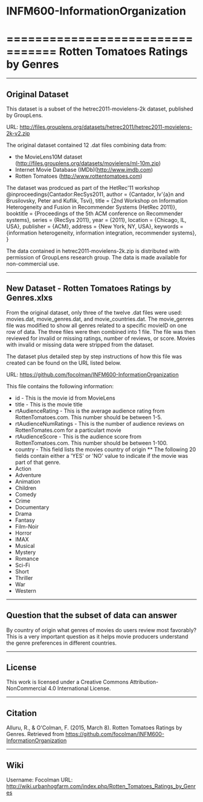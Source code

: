 # INFM600-InformationOrganization
=================================
Rotten Tomatoes Ratings by Genres
=================================

--------------------
Original Dataset
--------------------

This dataset is a subset of the hetrec2011-movielens-2k dataset, published by GroupLens. 

URL: http://files.grouplens.org/datasets/hetrec2011/hetrec2011-movielens-2k-v2.zip

The original dataset contained 12 .dat files combining data from:
- the MovieLens10M dataset (http://files.grouplens.org/datasets/movielens/ml-10m.zip) 
- Internet Movie Database (IMDb)(http://www.imdb.com)
- Rotten Tomatoes (http://www.rottentomatoes.com)

The dataset was prodcued as part of the HetRec'11 workshop
@inproceedings{Cantador:RecSys2011,
      author = {Cantador, Iv\'{a}n and Brusilovsky, Peter and Kuflik, Tsvi},
      title = {2nd Workshop on Information Heterogeneity and Fusion in Recommender Systems (HetRec 2011)},
      booktitle = {Proceedings of the 5th ACM conference on Recommender systems},
      series = {RecSys 2011},
      year = {2011},
      location = {Chicago, IL, USA},
      publisher = {ACM},
      address = {New York, NY, USA},
      keywords = {information heterogeneity, information integration, recommender systems},
   } 

The data contained in hetrec2011-movielens-2k.zip is distributed with permission of GroupLens research group. The data is made available for non-commercial use.

         
--------------------
New Dataset - Rotten Tomatoes Ratings by Genres.xlxs
--------------------

From the original dataset, only three of the twelve .dat files were used: movies.dat, movie_genres.dat, and movie_countries.dat. The movie_genres file was modified to show all genres related to a specific movieID on one row of data. The three files were then combined into 1 file. The file was then reviewed for invalid or missing ratings, number of reviews, or score. Movies with invalid or missing data were stripped from the dataset.

The dataset plus detailed step by step instructions of how this file was created can be found on the URL listed below.

URL: https://github.com/focolman/INFM600-InformationOrganization 
   
This file contains the following information:
- id - This is the movie id from MovieLens
- title - This is the movie title
- rtAudienceRating - This is the average audience rating from RottenTomatoes.com. This number should be between 1-5.
- rtAudienceNumRatings - This is the number of audience reviews on RottenTomates.com for a particulart movie
- rtAudienceScore - This is the audience score from RottenTomatoes.com. This number should be between 1-100.
- country - This field lists the movies country of origin
** The following 20 fields contain either a 'YES' or 'NO' value to indicate if the movie was part of that genre.
- Action 
- Adventure 
- Animation
- Children
- Comedy
- Crime
- Documentary
- Drama
- Fantasy
- Film-Noir
- Horror
- IMAX
- Musical
- Mystery
- Romance
- Sci-Fi
- Short
- Thriller
- War
- Western 

--------------------
Question that the subset of data can answer
--------------------

By country of origin what genres of movies do users review most favorably? This is a very important question as it helps movie producers understand the genre preferences in different countries.

--------------------
License
--------------------

This work is licensed under a Creative Commons Attribution-NonCommercial 4.0 International License.

--------------------
Citation
--------------------

Alluru, R., & O'Colman, F. (2015, March 8). Rotten Tomatoes Ratings by Genres. Retrieved from https://github.com/focolman/INFM600-InformationOrganization

--------------------
Wiki
--------------------

Username: Focolman
URL: http://wiki.urbanhogfarm.com/index.php/Rotten_Tomatoes_Ratings_by_Genres
